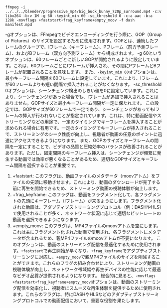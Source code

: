 ```shell
ffmpeg -i ../../../blender/progressive_mp4/big_buck_bunny_720p_surround.mp4 -c:v libx264 -b:v 1M -g 60 -keyint_min 60 -sc_threshold 0 -c:a aac -b:a 128k -movflags +faststart+frag_keyframe+empty_moov -f dash manifest.mpd
```

-gオプションは、FFmpegでビデオエンコーディングを行う際に、GOP（Group of Pictures）のサイズを設定するために使用されます。GOPとは、連続したフレームのグループで、Iフレーム（キーフレーム）、Pフレーム（前方予測フレーム）、およびBフレーム（双方向予測フレーム）から構成されます。
-g 60というオプションは、60フレームごとに新しいGOPが開始されるように設定しています。これは、60フレームごとにIフレームが挿入され、その間にPフレームとBフレームが配置されることを意味します。
また、`-keyint_min 60`オプションは、最小キーフレーム間隔を60フレームに設定しています。これにより、Iフレームが60フレームよりも短い間隔で挿入されることがなくなります。
-sc_threshold 0オプションは、シーンチェンジ検出のしきい値を0に設定しています。これにより、シーンチェンジがあった場合でも、Iフレームが追加で挿入されることはありません。GOPサイズと最小キーフレーム間隔が一定に保たれます。
この設定では、GOPサイズが60フレームで一定であり、シーンチェンジがあってもIフレームの挿入が行われないことが指定されています。これは、特に動画配信やストリーミングなどの用途で、一定のタイミングでキーフレームを挿入することが求められる場合に有用です。一定のタイミングでキーフレームが挿入されることで、ストリーミングのシーク性能が向上し、視聴者が動画の任意のポイントに迅速にアクセスできるようになります。
また、GOPのサイズとキーフレームの間隔を一定にすることで、ビデオの品質と圧縮効率のバランスが改善されることがあります。ただし、固定間隔のキーフレーム挿入は、シーンチェンジが頻繁に発生する動画では効率が悪くなることがあるため、適切なGOPサイズとキーフレーム間隔を選択することが重要です。

1. +faststart: このフラグは、動画ファイルのメタデータ（moovアトム）をファイルの先頭に移動させます。これにより、動画のダウンロードが完了する前に再生を開始できるため、ストリーミング動画の視聴体験が向上します。
2. +frag_keyframe: このフラグは、動画をフラグメント化して、各フラグメントの先頭にキーフレーム（Iフレーム）が来るようにします。フラグメント化された動画は、アダプティブストリーミングプロトコル（例：DASHやHLS）で使用されることが多く、ネットワーク状況に応じて適切なビットレートの動画を選択できるようになります。
3. +empty_moov: このフラグは、MP4ファイルのmoovアトムを空にします。これは主にフラグメント化された動画で使用され、各フラグメントにメタデータが含まれるため、親MP4ファイルのmoovアトムが不要になります。
このオプションは、動画のストリーミング配信を最適化するために使用されます。`+faststart`で再生開始が早くなり、`+frag_keyframe`でアダプティブストリーミングに対応し、`+empty_moov`で親MP4ファイルのサイズを削減することができます。これらのフラグの組み合わせにより、ストリーミング動画の視聴体験が向上し、ネットワーク帯域幅や再生デバイスの性能に応じて最適なビデオ品質が提供されるようになります。
総合的に見ると、`-movflags +faststart+frag_keyframe+empty_moov`オプションは、動画のストリーミング配信を効率化し、視聴者にスムーズな再生体験を提供するために使用されます。これらのフラグは、特にDASHやHLSなどのアダプティブストリーミングプロトコルでの動画配信において、重要な役割を果たします。